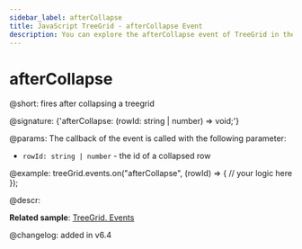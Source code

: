 ```yaml
---
sidebar_label: afterCollapse
title: JavaScript TreeGrid - afterCollapse Event 
description: You can explore the afterCollapse event of TreeGrid in the documentation of the DHTMLX JavaScript UI library. Browse developer guides and API reference, try out code examples and live demos, and download a free 30-day evaluation version of DHTMLX Suite.
---
```


# afterCollapse

@short: fires after collapsing a treegrid

@signature: {'afterCollapse: (rowId: string | number) => void;'}

@params:
The callback of the event is called with the following parameter:
- `rowId: string | number` - the id of a collapsed row

@example:
treeGrid.events.on("afterCollapse", (rowId) => {
    // your logic here
});

@descr:

**Related sample**: [TreeGrid. Events](https://snippet.dhtmlx.com/sgwnxshe)

@changelog: added in v6.4
